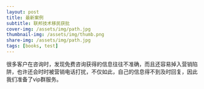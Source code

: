 ```yaml
---
layout: post
title: 最新案例
subtitle: 联邦技术移民获批
cover-img: /assets/img/path.jpg
thumbnail-img: /assets/img/thumb.png
share-img: /assets/img/path.jpg
tags: [books, test]
---
```

很多客户在咨询时，发现免费咨询获得的信息往往不准确，而且还容易掉入营销陷阱，也许还会时时被营销电话打扰，不仅如此，自己的信息得不到及时回复，因此我们准备了vip群服务。

 
 
